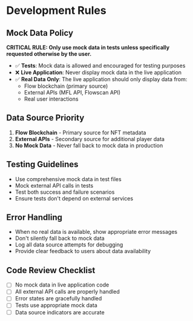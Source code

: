 # Development Rules

## Mock Data Policy

**CRITICAL RULE: Only use mock data in tests unless specifically requested otherwise by the user.**

- ✅ **Tests**: Mock data is allowed and encouraged for testing purposes
- ❌ **Live Application**: Never display mock data in the live application
- ✅ **Real Data Only**: The live application should only display data from:
  - Flow blockchain (primary source)
  - External APIs (MFL API, Flowscan API)
  - Real user interactions

## Data Source Priority

1. **Flow Blockchain** - Primary source for NFT metadata
2. **External APIs** - Secondary source for additional player data
3. **No Mock Data** - Never fall back to mock data in production

## Testing Guidelines

- Use comprehensive mock data in test files
- Mock external API calls in tests
- Test both success and failure scenarios
- Ensure tests don't depend on external services

## Error Handling

- When no real data is available, show appropriate error messages
- Don't silently fall back to mock data
- Log all data source attempts for debugging
- Provide clear feedback to users about data availability

## Code Review Checklist

- [ ] No mock data in live application code
- [ ] All external API calls are properly handled
- [ ] Error states are gracefully handled
- [ ] Tests use appropriate mock data
- [ ] Data source indicators are accurate
